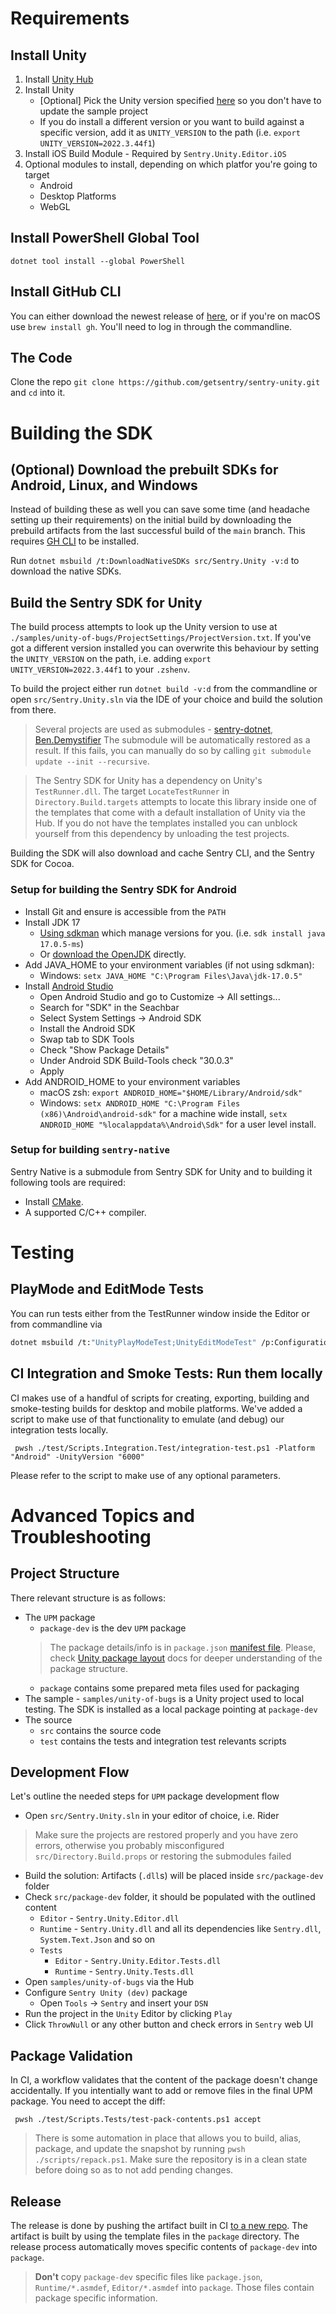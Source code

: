 # Requirements

## Install Unity

1. Install [Unity Hub](https://unity3d.com/get-unity/download)
2. Install Unity
   * [Optional] Pick the Unity version specified [here](https://github.com/getsentry/sentry-unity/blob/main/samples/unity-of-bugs/ProjectSettings/ProjectVersion.txt#L1) so you don't have to update the sample project
   * If you do install a different version or you want to build against a specific version, add it as `UNITY_VERSION` to the path (i.e. `export UNITY_VERSION=2022.3.44f1`)
3. Install iOS Build Module - Required by `Sentry.Unity.Editor.iOS`
4. Optional modules to install, depending on which platfor you're going to target
   * Android
   * Desktop Platforms
   * WebGL

## Install PowerShell Global Tool

```
dotnet tool install --global PowerShell
```

## Install GitHub CLI

You can either download the newest release of [here](https://github.com/cli/cli/releases), or if you're on macOS use `brew install gh`. You'll need to log in through the commandline.

## The Code

Clone the repo `git clone https://github.com/getsentry/sentry-unity.git` and `cd` into it.

# Building the SDK

## (Optional) Download the prebuilt SDKs for Android, Linux, and Windows

Instead of building these as well you can save some time (and headache setting up their requirements) on the initial build by downloading the prebuild artifacts from the last successful build of the `main` branch. This requires [GH CLI](https://cli.github.com/) to be installed.

Run `dotnet msbuild /t:DownloadNativeSDKs src/Sentry.Unity -v:d` to download the native SDKs.

## Build the Sentry SDK for Unity

The build process attempts to look up the Unity version to use at `./samples/unity-of-bugs/ProjectSettings/ProjectVersion.txt`. If you've got a different version installed you can overwrite this behaviour by setting the `UNITY_VERSION` on the path, i.e. adding `export UNITY_VERSION=2022.3.44f1` to your `.zshenv`.

To build the project either run `dotnet build -v:d` from the commandline or open `src/Sentry.Unity.sln` via the IDE of your choice and build the solution from there.

> Several projects are used as submodules - [sentry-dotnet](https://github.com/getsentry/sentry-dotnet), [Ben.Demystifier](https://github.com/benaadams/Ben.Demystifier)
> The submodule will be automatically restored as a result. If this fails, you can manually do so by calling `git submodule update --init --recursive`.

> The Sentry SDK for Unity has a dependency on Unity's `TestRunner.dll`. The target `LocateTestRunner` in `Directory.Build.targets` attempts to locate this library inside one of the templates that come with a default installation of Unity via the Hub. If you do not have the templates installed you can unblock yourself from this dependency by unloading the test projects.

Building the SDK will also download and cache Sentry CLI, and the Sentry SDK for Cocoa.

### Setup for building the Sentry SDK for Android

* Install Git and ensure is accessible from the `PATH`
* Install JDK 17
  * [Using sdkman](https://sdkman.io/) which manage versions for you. (i.e. `sdk install java 17.0.5-ms`)
  * Or [download the OpenJDK](https://openjdk.java.net/install/) directly.
* Add JAVA_HOME to your environment variables (if not using sdkman):
  * Windows: `setx JAVA_HOME "C:\Program Files\Java\jdk-17.0.5"`
* Install [Android Studio](https://developer.android.com/studio)
  * Open Android Studio and go to Customize -> All settings...
  * Search for "SDK" in the Seachbar
  * Select System Settings -> Android SDK
  * Install the Android SDK
  * Swap tab to SDK Tools
  * Check "Show Package Details"
  * Under Android SDK Build-Tools check "30.0.3"
  * Apply
* Add ANDROID_HOME to your environment variables
  * macOS zsh: `export ANDROID_HOME="$HOME/Library/Android/sdk"`
  * Windows: `setx ANDROID_HOME "C:\Program Files (x86)\Android\android-sdk"` for a machine wide install, `setx ANDROID_HOME "%localappdata%\Android\Sdk"` for a user level install.

### Setup for building `sentry-native`

Sentry Native is a submodule from Sentry SDK for Unity and to building it following tools are required:

* Install [CMake](https://cmake.org/download/).
* A supported C/C++ compiler.

# Testing

## PlayMode and EditMode Tests

You can run tests either from the TestRunner window inside the Editor or from commandline via

```sh
dotnet msbuild /t:"UnityPlayModeTest;UnityEditModeTest" /p:Configuration=Release test/Sentry.Unity.Tests -v:d
```

## CI Integration and Smoke Tests: Run them locally

CI makes use of a handful of scripts for creating, exporting, building and smoke-testing builds for desktop and mobile platforms. We've added a script to make use of that functionality to emulate (and debug) our integration tests locally.

```pwsh
 pwsh ./test/Scripts.Integration.Test/integration-test.ps1 -Platform "Android" -UnityVersion "6000"
```

Please refer to the script to make use of any optional parameters.

# Advanced Topics and Troubleshooting

## Project Structure

There relevant structure is as follows:
  * The `UPM` package
    * `package-dev` is the dev `UPM` package
    > The package details/info is in `package.json` [manifest file](https://docs.unity3d.com/Manual/upm-manifestPkg.html). Please, check [Unity package layout](https://docs.unity3d.com/Manual/cus-layout.html) docs for deeper understanding of the package structure.
    * `package` contains some prepared meta files used for packaging
  * The sample - `samples/unity-of-bugs` is a Unity project used to local testing. The SDK is installed as a local package pointing at `package-dev` 
  * The source
    * `src` contains the source code
    * `test` contains the tests and integration test relevants scripts

## Development Flow

Let's outline the needed steps for `UPM` package development flow

* Open `src/Sentry.Unity.sln` in your editor of choice, i.e. Rider
> Make sure the projects are restored properly and you have zero errors, otherwise you probably misconfigured `src/Directory.Build.props` or restoring the submodules failed
* Build the solution: Artifacts (`.dll`s) will be placed inside `src/package-dev` folder
* Check `src/package-dev` folder, it should be populated with the outlined content
  * `Editor` - `Sentry.Unity.Editor.dll`
  * `Runtime` - `Sentry.Unity.dll` and all its dependencies like `Sentry.dll`, `System.Text.Json` and so on
  * `Tests`
    * `Editor` - `Sentry.Unity.Editor.Tests.dll`
    * `Runtime` - `Sentry.Unity.Tests.dll`
* Open `samples/unity-of-bugs` via the Hub
* Configure `Sentry Unity (dev)` package
  * Open `Tools` -> `Sentry` and insert your `DSN`
* Run the project in the `Unity` Editor by clicking `Play`
* Click `ThrowNull` or any other button and check errors in `Sentry` web UI

## Package Validation

In CI, a workflow validates that the content of the package doesn't change accidentally.
If you intentially want to add or remove files in the final UPM package. You need to accept the diff:

```pwsh
 pwsh ./test/Scripts.Tests/test-pack-contents.ps1 accept
```

> There is some automation in place that allows you to build, alias, package, and update the snapshot by running `pwsh ./scripts/repack.ps1`. Make sure the repository is in a clean state before doing so as to not add pending changes.

## Release

The release is done by pushing the artifact built in CI [to a new repo](https://github.com/getsentry/unity). The artifact is built by using the template files in the `package` directory. The release process automatically moves specific contents of `package-dev` into `package`.
> **Don't** copy `package-dev` specific files like `package.json`, `Runtime/*.asmdef`, `Editor/*.asmdef` into `package`. Those files contain package specific information.
